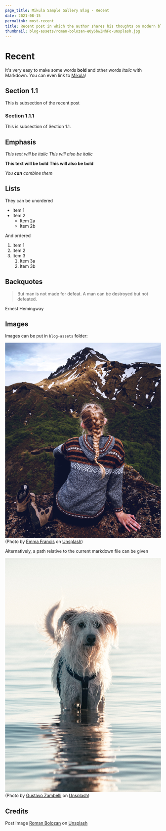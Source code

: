 ```yaml
---
page_title: Mikula Sample Gallery Blog - Recent
date: 2021-08-15
permalink: most-recent
title: Recent post in which the author shares his thoughts on modern blog post writing and life in general
thumbnail: blog-assets/roman-bolozan-e0y6bwZNhFo-unsplash.jpg
---
```


# Recent

It's very easy to make some words **bold** and other words _italic_ with Markdown. You can even link to [Mikula](https://github.com/RomanKosobrodov/mikula)!

## Section 1.1

This is subsection of the recent post

### Section 1.1.1

This is subsection of Section 1.1.

## Emphasis

_This text will be italic_
_This will also be italic_

**This text will be bold**
**This will also be bold**

_You **can** combine them_

## Lists

They can be unordered

- Item 1
- Item 2
  - Item 2a
  - Item 2b

And ordered

1. Item 1
1. Item 2
1. Item 3
   1. Item 3a
   1. Item 3b

## Backquotes

> But man is not made for defeat.
> A man can be destroyed but not defeated.

Ernest Hemingway

## Images

Images can be put in `blog-assets` folder:

![Looking on the mountain](blog-assets/emma-francis-CeuLsseKjIY-unsplash.jpg "Photo Emma Francis")
(Photo by <a href="https://unsplash.com/@efranciswork?utm_source=unsplash&utm_medium=referral&utm_content=creditCopyText">Emma Francis</a> on <a href="https://unsplash.com/?utm_source=unsplash&utm_medium=referral&utm_content=creditCopyText">Unsplash</a>)

Alternatively, a path relative to the current markdown file can be given

![Dog Image](dog.jpg "dog by Gustavo Zambelli on Unsplash")
(Photo by <a href="https://unsplash.com/@zamax?utm_source=unsplash&utm_medium=referral&utm_content=creditCopyText">Gustavo Zambelli</a> on <a href="https://unsplash.com/?utm_source=unsplash&utm_medium=referral&utm_content=creditCopyText">Unsplash</a>)

## Credits

Post Image <a href="https://unsplash.com/@romanbolozan?utm_source=unsplash&utm_medium=referral&utm_content=creditCopyText">Roman Bolozan</a> on <a href="https://unsplash.com/?utm_source=unsplash&utm_medium=referral&utm_content=creditCopyText">Unsplash</a>
